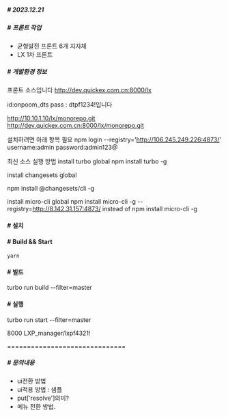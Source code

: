 ##### # 2023.12.21

##### # 프론트 작업
  - 균형발전 프론트 6개 지자체
  - LX 1차 프론트 


##### # 개발환경 정보
프론트 소스입니다
http://dev.quickex.com.cn:8000/lx

id:onpoom_dts
pass : dtpf1234!입니다


http://10.10.1.10/lx/monorepo.git
http://dev.quickex.com.cn:8000/lx/monorepo.git


설치하려면 아래 항목 필요
npm login --registry='http://106.245.249.226:4873/'
username:admin
password:admin123@


최신 소스 실행 방법
install turbo global
npm install turbo -g



install changesets global

npm install @changesets/cli -g



install micro-cli global
npm install micro-cli -g --registry=http://8.142.31.157:4873/
instead of 
npm install micro-cli -g

#### # 설치
#### # Build && Start
```yarn```

#### # 빌드
turbo run build --filter=master

#### # 실행
turbo run start --filter=master

8000
LXP_manager/lxpf4321!

==============================

##### # 문의내용
  - ui전환 방법
  - ui적용 방법 : 샘플
  - put['resolve']의미?
  - 메뉴 전환 방법.

  
